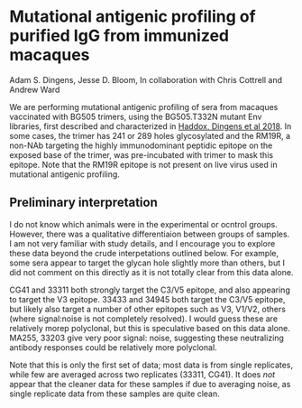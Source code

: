 # Mutational antigenic profiling of purified IgG from immunized macaques

Adam S. Dingens, Jesse D. Bloom, In collaboration with Chris Cottrell and Andrew Ward

We are performing mutational antigenic profiling of sera from macaques vaccinated with BG505 trimers, using the BG505.T332N mutant Env libraries, first described and characterized in [Haddox, Dingens et al 2018](https://elifesciences.org/articles/34420). In some cases, the trimer has 241 or 289 holes glycosylated and the RM19R, a non-NAb targeting the highly immunodominant peptidic epitope on the exposed base of the trimer, was pre-incubated with trimer to mask this epitope. Note that the RM19R epitope is not present on live virus used in mutational antigenic profiling.

## Preliminary interpretation
I do not know which animals were in the experimental or ocntrol groups. However, there was a qualitative differentiaion between  groups of samples. I am not very familiar with study details, and I encourage you to explore these data beyond the crude interpetations outlined below. For example, some sera appear to target the glycan hole slightly more than others, but I did not comment on this directly as it is not totally clear from this data alone. 

CG41 and 33311 both strongly target the C3/V5 epitope, and also appearing to target the V3 epitope. 
33433 and 34945 both target the C3/V5 epitope, but likely also target a number of other epitopes such as V3, V1/V2, others (where signal:noise is not completely resolved). I would guess these are relatively morep polyclonal, but this is speculative based on this data alone.
MA255, 33203 give very poor signal: noise, suggesting these neutralizing antibody responses could be relatively more polyclonal. 

Note that this is only the first set of data; most data is from single replicates, while few are averaged across two replicates (33311, CG41). It does *not* appear that the cleaner data for these samples if due to averaging noise, as single replicate data from these samples are quite clean. 